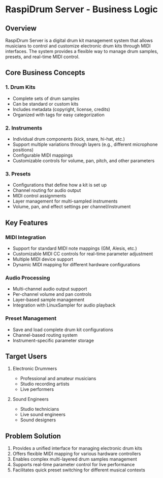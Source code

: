 # RaspiDrum Server - Business Logic

## Overview
RaspiDrum Server is a digital drum kit management system that allows musicians to control and customize electronic drum kits through MIDI interfaces. The system provides a flexible way to manage drum samples, presets, and real-time MIDI control.

## Core Business Concepts

### 1. Drum Kits
- Complete sets of drum samples
- Can be standard or custom kits
- Includes metadata (copyright, license, credits)
- Organized with tags for easy categorization

### 2. Instruments
- Individual drum components (kick, snare, hi-hat, etc.)
- Support multiple variations through layers (e.g., different microphone positions)
- Configurable MIDI mappings
- Customizable controls for volume, pan, pitch, and other parameters

### 3. Presets
- Configurations that define how a kit is set up
- Channel routing for audio output
- MIDI control assignments
- Layer management for multi-sampled instruments
- Volume, pan, and effect settings per channel/instrument

## Key Features

### MIDI Integration
- Support for standard MIDI note mappings (GM, Alesis, etc.)
- Customizable MIDI CC controls for real-time parameter adjustment
- Multiple MIDI device support
- Dynamic MIDI mapping for different hardware configurations

### Audio Processing
- Multi-channel audio output support
- Per-channel volume and pan controls
- Layer-based sample management
- Integration with LinuxSampler for audio playback

### Preset Management
- Save and load complete drum kit configurations
- Channel-based routing system
- Instrument-specific parameter storage

## Target Users
1. Electronic Drummers
   - Professional and amateur musicians
   - Studio recording artists
   - Live performers

2. Sound Engineers
   - Studio technicians
   - Live sound engineers
   - Sound designers

## Problem Solution
1. Provides a unified interface for managing electronic drum kits
2. Offers flexible MIDI mapping for various hardware controllers
3. Enables complex multi-layered drum samples management
4. Supports real-time parameter control for live performance
5. Facilitates quick preset switching for different musical contexts 